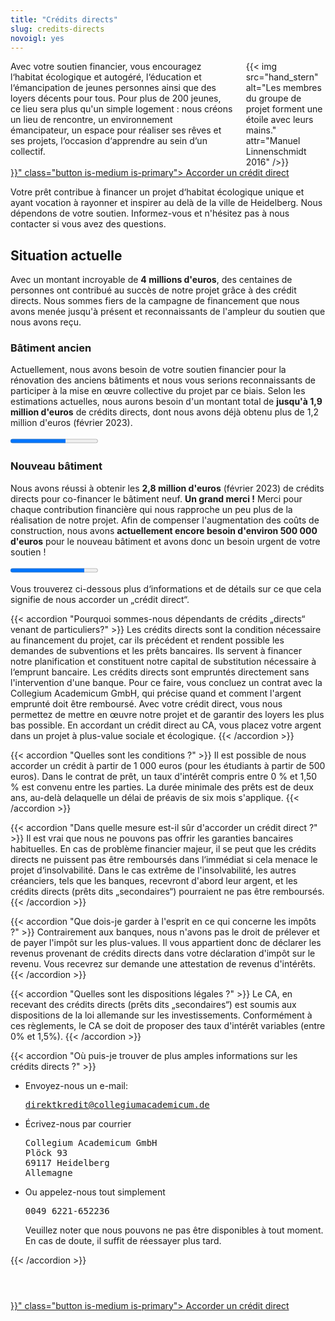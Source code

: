 ```yaml
---
title: "Crédits directs"
slug: credits-directs
novoigl: yes
---
```


<div class="columns">
  <div class="column">
    Avec votre soutien financier, vous encouragez l‘habitat écologique et autogéré, l‘éducation et l‘émancipation de jeunes personnes ainsi que des loyers décents pour tous. Pour plus de 200 jeunes, ce lieu sera plus qu'un simple logement : nous créons un lieu de rencontre, un environnement émancipateur, un espace pour réaliser ses rêves et ses projets, l‘occasion d‘apprendre au sein d‘un collectif.
  </div>
  <div class="column">
    {{< img src="hand_stern" alt="Les membres du groupe de projet forment une étoile avec leurs mains." attr="Manuel Linnenschmidt 2016" />}}
  </div>
</div>

<div class="buttons is-centered">
    <a href="{{< relref "/pages/unterstuetzen/direktkredit-geben" >}}" class="button is-medium is-primary">
        <span class="icon">
            <i class="icon-heart"></i>
        </span>
        <span>Accorder un crédit direct</span>
    </a>
</div>

Votre prêt contribue à financer un projet d‘habitat écologique unique et ayant vocation à rayonner et inspirer au delà de la ville de Heidelberg. Nous dépendons de votre soutien. Informez-vous et n'hésitez pas à nous contacter si vous avez des questions.

## Situation actuelle

Avec un montant incroyable de **4 millions d'euros**, des centaines de personnes ont contribué au succès de notre projet grâce à des crédit directs.
Nous sommes fiers de la campagne de financement que nous avons menée jusqu'à présent et reconnaissants de l'ampleur du soutien que nous avons reçu.

### Bâtiment ancien

Actuellement, nous avons besoin de votre soutien financier pour la rénovation des anciens bâtiments et nous vous serions
reconnaissants de participer à la mise en œuvre collective du projet par ce biais.
Selon les estimations actuelles, nous aurons besoin d'un montant total de **jusqu'à 1,9 million d'euros** de crédits 
directs, dont nous avons déjà obtenu plus de 1,2 million d'euros (février 2023).

<progress class="progress is-large is-primary" value="1200" max="1900"></progress>

### Nouveau bâtiment

Nous avons réussi à obtenir les **2,8 million d'euros** (février 2023) de crédits directs pour co-financer le 
bâtiment neuf. **Un grand merci !** Merci pour chaque contribution financière qui nous rapproche un peu plus de la 
réalisation de notre projet.
Afin de compenser l'augmentation des coûts de construction, nous avons **actuellement encore besoin d'environ 
500 000 d'euros** pour le nouveau bâtiment et avons donc un besoin urgent de votre soutien !

<progress class="progress is-large is-primary" value="2800" max="3300"></progress>

Vous trouverez ci-dessous plus d‘informations et de détails sur ce que cela signifie de nous accorder un „crédit direct“.

{{< accordion "Pourquoi sommes-nous dépendants de crédits „directs“ venant de particuliers?" >}}
Les crédits directs sont la condition nécessaire au financement du projet, car ils précédent et rendent possible les demandes de subventions et les prêts bancaires. Ils servent à financer notre planification et constituent notre capital de substitution nécessaire à l‘emprunt bancaire. Les crédits directs sont empruntés directement sans l'intervention d'une banque. Pour ce faire, vous concluez un contrat avec la Collegium Academicum GmbH, qui précise quand et comment l'argent emprunté doit être remboursé. Avec votre crédit direct, vous nous permettez de mettre en œuvre notre projet et de garantir des loyers les plus bas possible. En accordant un crédit direct au CA, vous placez votre argent dans un projet à plus-value sociale et écologique.
{{< /accordion >}}

{{< accordion "Quelles sont les conditions ?" >}}
Il est possible de nous accorder un crédit à partir de 1 000 euros (pour les étudiants à partir de 500 euros). Dans le contrat de prêt, un taux d'intérêt compris entre 0 % et 1,50 % est convenu entre les parties. La durée minimale des prêts est de deux ans, au-delà delaquelle un délai de préavis de six mois s'applique.
{{< /accordion >}}

{{< accordion "Dans quelle mesure est-il sûr d'accorder un crédit direct ?" >}}
Il est vrai que nous ne pouvons pas offrir les garanties bancaires habituelles. En cas de problème financier majeur, il se peut que les crédits directs ne puissent pas être remboursés dans l‘immédiat si cela menace le projet d‘insolvabilité. Dans le cas extrême de l'insolvabilité, les autres créanciers, tels que les banques, recevront d'abord leur argent, et les crédits directs (prêts dits „secondaires“) pourraient ne pas être remboursés.
{{< /accordion >}}

{{< accordion "Que dois-je garder à l'esprit en ce qui concerne les impôts ?" >}}
Contrairement aux banques, nous n'avons pas le droit de prélever et de payer l'impôt sur les plus-values. Il vous appartient donc de déclarer les revenus provenant de crédits directs dans votre déclaration d'impôt sur le revenu. Vous recevrez sur demande une attestation de revenus d'intérêts.
{{< /accordion >}}

{{< accordion "Quelles sont les dispositions légales ?" >}}
Le CA, en recevant des crédits directs (prêts dits „secondaires“) est soumis aux dispositions de la loi allemande sur les investissements. Conformément à ces règlements, le CA se doit de proposer des taux d'intérêt variables (entre 0% et 1,5%).
{{< /accordion >}}

{{< accordion "Où puis-je trouver de plus amples informations sur les crédits directs ?" >}}
<ul>
  <li>Envoyez-nous un e-mail:
    <pre><a href="mailto:direktkredit@collegiumacademicum.de">direktkredit@collegiumacademicum.de</a></pre>
  </li>
  <li>Écrivez-nous par courrier
    <pre>Collegium Academicum GmbH
Plöck 93
69117 Heidelberg
Allemagne</pre>
  </li>
  <li>Ou appelez-nous tout simplement
    <pre>0049 6221-652236</pre>
    <p> Veuillez noter que nous pouvons ne pas être disponibles à tout moment. En cas de doute, il suffit de réessayer plus tard.</p>
  </li>
</ul>
{{< /accordion >}}

<div class="buttons is-centered" style="margin-top:4em;">
    <a href="{{< relref "/pages/unterstuetzen/direktkredit-geben" >}}" class="button is-medium is-primary">
        <span class="icon">
            <i class="icon-heart"></i>
        </span>
        <span>Accorder un crédit direct</span>
    </a>
</div>
